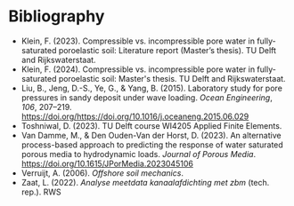 # Bibliography
- Klein, F. (2023). Compressible vs. incompressible pore water in fully-saturated poroelastic soil: Literature report (Master’s thesis). TU Delft and
  Rijkswaterstaat.
- Klein, F. (2024). Compressible vs. incompressible pore water in fully-saturated poroelastic soil: Master's thesis. TU Delft and
  Rijkswaterstaat.
- Liu, B., Jeng, D.-S., Ye, G., & Yang, B. (2015). Laboratory study for pore pressures in sandy
  deposit under wave loading. _Ocean Engineering_, _106_, 207–219.
  https://doi.org/https://doi.org/10.1016/j.oceaneng.2015.06.029
- Toshniwal, D. (2023). TU Delft course WI4205 Applied Finite Elements.
- Van Damme, M., & Den Ouden-Van der Horst, D. (2023). An alternative process-based approach
  to predicting the response of water saturated porous media to hydrodynamic loads. _Journal of
  Porous Media_. https://doi.org/10.1615/JPorMedia.2023045106
- Verruijt, A. (2006). _Offshore soil mechanics_.
- Zaat, L. (2022). _Analyse meetdata kanaalafdichting met zbm_ (tech. rep.). RWS
